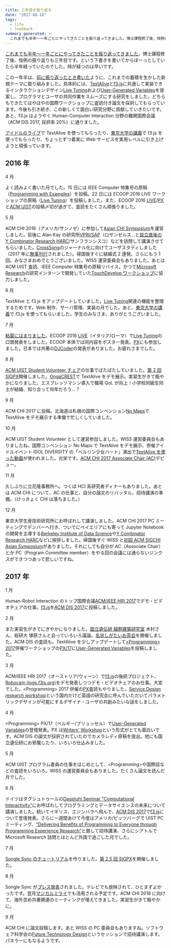 ```yaml
---
title: 三年目を振り返る
date: "2017-08-18"
tags:
  - life
  - lookback
summary_generated: >-
  これまでも半年～一年ごとにやってきたことを振り返ってきました。博士課程修了後、恒例の振り返りも三年目です。という下書きを書いてからぼーっとしていたら半年経っていたのでした。時が経つのは早いです。この一年半は、前に振り返ったとき書いたように、これまでの蓄積を生かした新規テーマ...
---
```


[これまでも半年～一年ごとにやってきたことを振り返ってきました](http://junkato.jp/ja/blog/category/life/lookback/)。博士課程修了後、恒例の振り返りも三年目です。という下書きを書いてからぼーっとしていたら半年経っていたのでした。時が経つのは早いです。

この一年半は、[前に振り返ったとき書いた](/ja/posts/2016-04-17-yearly-review-2016)ように、これまでの蓄積を生かした新規テーマに取り組みました。具体的には、[TextAlive](http://textalive.jp)と[f3.js](http://f3js.org)に共通して実装できるインタラクションデザイン[Live Tuning](https://junkato.jp/live-tuning/)および[User-Generated Variables](http://junkato.jp/user-generated-variables/)を提案し、プログラマとユーザの共同作業をスムーズにする研究をしました。どちらもできたてほやほやの国際ワークショップに査読付き論文を採択してもらっています。今後も引き続き、この新しくて面白い研究分野に貢献していきたいです。あと、f3.js はようやく Human-Computer Interaction 分野の難関国際会議（ACM DIS 2017, 採択率 20%）に通りました。

[アイドルのライブ](http://docs.textalive.jp/nomaps2016/#brgh)で TextAlive を使ってもらったり、[東京大学の講義](http://docs.f3js.org/courses/user-interface-2016/)で f3.js を使ってもらったり、ちょっとずつ着実に Web サービスを実用レベルに引き上げようと頑張っています。

## 2016 年

4 月

よく読みよく書いた月でした。15 日には IEEE Computer 特集号の原稿（[Programming with Examples](https://junkato.jp/programming-with-examples/)）を投稿。22 日には ECOOP 2016 LIVE ワークショップの原稿（[Live Tuning](https://junkato.jp/live-tuning/)）を投稿しました。また、ECOOP 2016 [LIVE](http://2016.ecoop.org/committee/live-2016-papers-program-committee)/[PX](http://2016.ecoop.org/committee/px-2016-papers-program-committee)と[ACM UIST](https://uist.acm.org/uist2016/)の投稿〆切が過ぎて、査読をたくさん頑張りました。

5 月

ACM CHI 2016（アメリカ/サンノゼ）に参加して[Asian CHI Symposium](http://hci.tokyo/chi2016/)を運営しました。前後に Alan Kay の研究所[VPRI/SAP](http://www.vpri.org/)（ロサンゼルス…と[設立直後の Y Combinator Research HARC](/ja/posts/2016-05-17-harc-from-center-to-community)/サンフランシスコ）などを訪問して講演させてもらいました。[CrossSong](https://staff.aist.go.jp/jun.kato/CrossSong/)のジャーナル化に向けてユーザスタディしました（2017 年に[無事刊行](http://dx.doi.org/10.1080/09298215.2017.1303519)されました）。帰国後すぐに結婚式 2 連発。さらにもう 1 回。みなさまおめでとうございました。WISS 運営委員会もありました。あとは ACM UIST 査読、IEEE Computer 特集号の原稿リバイス。かつて[Microsoft Research](https://www.microsoft.com/en-us/research/group/research-in-software-engineering-rise/)の研究インターンで開発していた[TouchDevelop ワークショップ](http://canvas.ws/workshop/9548)に協力しました。

6 月

TextAlive と f3.js をアップデートしていました。[Live Tuning](https://junkato.jp/live-tuning/)関連の機能を整理するためです。Web 制作、サーバ管理、実装の月でした。あと、[東京大学の講義](http://docs.f3js.org/courses/user-interface-2016/)で f3.js を使ってもらいました。学生のみなさま、ありがとうございました。

7 月

[粘菌にはまりました](/ja/posts/2016-09-01-myxogastromycetidae)。ECOOP 2016 [LIVE](http://2016.ecoop.org/track/LIVE-2016)（イタリア/ローマ）で[Live Tuning](https://junkato.jp/live-tuning/)の口頭発表をしました。ECOOP 本体では同内容をポスター発表。[PX](http://programming-experience.org/px16/)にも参加しました。日本では共著の[DJCoder](http://id.nii.ac.jp/1001/00170518/)の発表がありました。お疲れさまでした。

8 月

[ACM UIST Student Volunteer チェア](https://uist.acm.org/uist2016/organizers)の仕事でばたばたしていました。[第 2 回 SIGPX](https://sigpx.org/2/)開催しました。[OngaCREST](https://ongacrest.jp/symposium2016/)で TextAlive をデモ展示。実習生がきて賑やかになりました。エスプレッソマシン導入で職場 QoL が向上！小学校同級生同士が結婚、知り合って何年だろう…？

9 月

ACM CHI 2017 に投稿。北海道は札幌の国際コンベンション[No Maps](https://no-maps.jp/2016/)で TextAlive をデモ展示する準備で忙しくしていました。

10 月

ACM UIST Student Volunteer として運営参加しました。WISS 運営委員会もありましたね。国際コンベンション No Maps で TextAlive をデモ展示、併催アイドルイベント IDOL DIVERSITY の「ベルリン少女ハート」演出で[TextAlive を使った動画](https://www.youtube.com/watch?v=dE8Lzh0CNSw)が使われました。光栄です。[ACM CHI 2017 Associate Chair (AC)](https://chi2017.acm.org/select-subcommittee.html#engineering-interactive-systems)デビュー。

11 月

久しぶりに立花隆事務所へ。つくば HCI 系研究者ディナーもありました。あとは ACM CHI について、AC の仕事と、自分の論文のリバッタル、招待講演の準備。（けっきょく CHI は落ちました。）

12 月

東京大学生産技術研究所にお呼ばれして講演しました。ACM CHI 2017 PC ミーティングでデンバーへ行き、ついでにベイエリアにも寄って Jupyter Notebook の開発を主導する[Berkeley Institute of Data Science](https://bids.berkeley.edu/)や[Y Combinator Research HARC](https://harc.ycr.org)などに挨拶しました。帰国後すぐ WISS と[初回 ACM SIGCHI Asian Symposium](http://sigchi.jp/symposium.html)がありました。それにしても自分が AC（Associate Chair）とか PC（Program Committee member）をやる回の会議には通らないジンクスができつつあって悲しいですね。

## 2017 年

1 月

Human-Robot Interaction のトップ国際会議[ACM/IEEE HRI 2017](http://humanrobotinteraction.org/2017/organisation/committees/)でデモ・ビデオチェアの仕事。[f3.js](http://f3js.org/)を[ACM DIS 2017](http://dis2017.org)に投稿しました。

2 月

また実習生がきてにぎやかになりました。[国立遺伝研 細胞建築研究室](https://www.nig.ac.jp/nig/ja/research/organization-top/laboratories/kimura) 木村さん、総研大 塚原さんと会っていろいろ議論。[名状しがたいお茶会](https://junkato.jp/ja/teaparty/)を開催しました。ACM DIS の査読も。TextAlive を少しアップデートして[&lt;Programming&gt; 2017](http://2017.programming-conference.org/home)併催ワークショップの[PX/17](http://programming-experience.org/px17/)に[User-Generated Variables](http://junkato.jp/user-generated-variables/)を投稿しました。

3 月

ACM/IEEE HRI 2017（オーストリア/ウィーン）で[f3.js](http://f3js.org/)の後続プロジェクト、[Robocam (logs.f3js.org)](http://logs.f3js.org)をデモ発表しつつデモ・ビデオチェアのお仕事。大変でした。&lt;Programming&gt; 2017 併催の[PX](http://programming-experience.org/px17/)査読もやりました。[Service Design research workshop](http://icer.strikingly.com/blog/8195802f105)という国内だけど英語の研究会に呼んでいただいてパラメトリックデザインが可能にするデザイナ・ユーザの共創みたいな話をしました。

4 月

&lt;Programming&gt; PX/17（ベルギー/ブリュッセル）で[User-Generated Variables](http://junkato.jp/user-generated-variables/)の登壇発表。PX は[Writers' Workshop](http://dreamsongs.com/Files/WritersWorkshopTypeset.pdf)という形式がとても面白いです。ACM DIS の論文が採択されていたのでカメラレディ原稿を提出。他にも国立遺伝研にお邪魔したり、いろいろ仕込みました。

5 月

ACM UIST プログラム委員の仕事をはじめとして、&lt;Programming&gt;や国際誌などの査読をいろいろ。WISS の運営委員会もありました。たくさん論文を読んだ月でした。

6 月

ドイツはダグシュトゥールの[Dagstuhl Seminar "Computational Interactivity"](http://dagstuhl.de/en/program/calendar/semhp/?semnr=17232)にお呼ばれしてプログラミングとデータサイエンスの未来について講演しました。続いてイギリス、エジンバラへ飛んで、[ACM DIS 2017](http://dis2017.org)で[f3.js](http://f3js.org/)について登壇発表。さらに一週間あけて今度はアメリカ/ピッツバーグで UIST PC ミーティング、["Delivering Benefits of Programming to Everyone through Programming Experience Research"](https://www.scs.cmu.edu/calendar/mon-2017-06-26-1230/special-human-computer-interaction-talk)と題して招待講演、さらにシアトルで Microsoft Research 訪問とほとんど外国で過ごした月でした。

7 月

[Songle Sync のチュートリアル](http://tutorial.songle.jp)を作りました。[第 2.5 回 SIGPX](https://sigpx.org/2.5/)を開催しました。

8 月

Songle Sync が[プレス発表](http://www.aist.go.jp/aist_j/press_release/pr2017/pr20170802/pr20170802.html)されました。テレビでも放映されて、ひとまずよかったです。翌月[マジカルミライ](http://magicalmirai.com/2017/ex_stage.html#live_free_0902_02)でも活用される予定です。ACM CHI 2018 に向けて、海外含め共著関連のミーティングが増えてきました。実習生がきて賑やかに。

9 月

ACM CHI に論文投稿します。あと WISS の PC 委員会もありますね。ソフトウェア科学会の[Future Technology Design](https://jssst2017.wordpress.com/ftd/)というセッションで招待講演します。パネラーにもなるようです。
